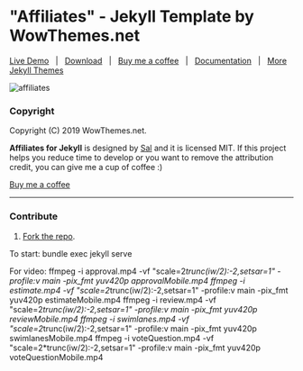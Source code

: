 # "Affiliates" - Jekyll Template by WowThemes.net

[Live Demo](https://wowthemesnet.github.io/affiliates-jekyll-theme/) &nbsp; | &nbsp; [Download](https://github.com/wowthemesnet/affiliates-jekyll-theme/archive/master.zip) &nbsp; | &nbsp; [Buy me a coffee](https://www.wowthemes.net/donate/) &nbsp; | &nbsp; [Documentation](https://bootstrapstarter.com/bootstrap-templates/template-affiliates-bootstrap-jekyll/) &nbsp; | &nbsp; [More Jekyll Themes](https://bootstrapstarter.com/template-categories/jekyll/)


![affiliates](assets/images/theme1.jpg)


### Copyright

Copyright (C) 2019 WowThemes.net.

**Affiliates for Jekyll** is designed by [Sal](https://www.wowthemes.net) and it is licensed MIT. If this project helps you reduce time to develop or you want to remove the attribution credit, you can give me a cup of coffee :)

[Buy me a coffee](https://www.wowthemes.net/donate/)

-----------------

### Contribute

1. [Fork the repo](https://github.com/wowthemesnet/affiliates-jekyll-theme.git).

To start:
bundle exec jekyll serve

For video:
ffmpeg -i approval.mp4 -vf "scale=2*trunc(iw/2):-2,setsar=1" -profile:v main -pix_fmt yuv420p approvalMobile.mp4
ffmpeg -i estimate.mp4 -vf "scale=2*trunc(iw/2):-2,setsar=1" -profile:v main -pix_fmt yuv420p estimateMobile.mp4
ffmpeg -i review.mp4 -vf "scale=2*trunc(iw/2):-2,setsar=1" -profile:v main -pix_fmt yuv420p reviewMobile.mp4
ffmpeg -i swimlanes.mp4 -vf "scale=2*trunc(iw/2):-2,setsar=1" -profile:v main -pix_fmt yuv420p swimlanesMobile.mp4
ffmpeg -i voteQuestion.mp4 -vf "scale=2*trunc(iw/2):-2,setsar=1" -profile:v main -pix_fmt yuv420p voteQuestionMobile.mp4

